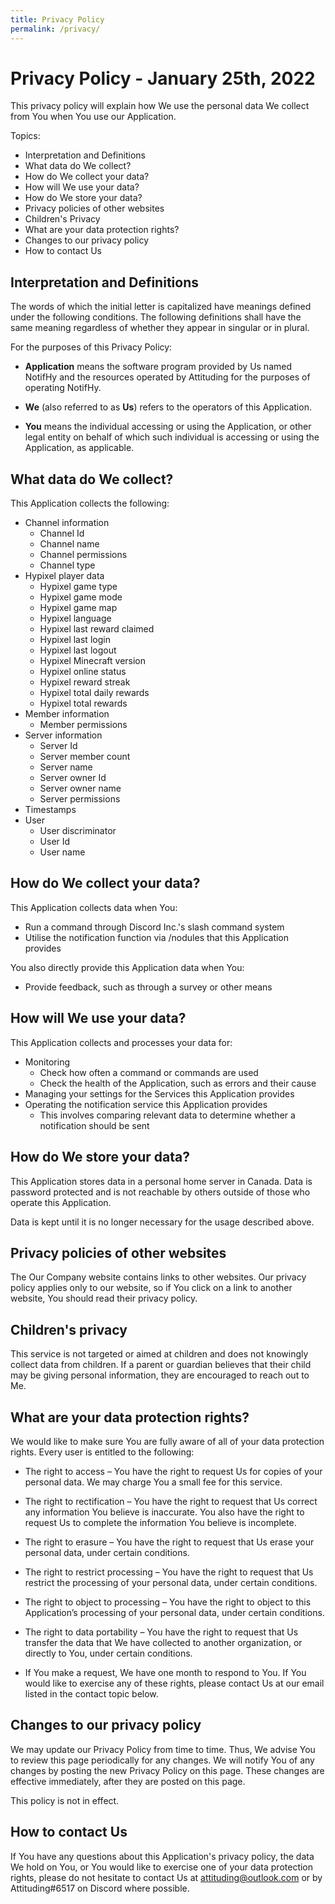 ```yaml
---
title: Privacy Policy
permalink: /privacy/
---
```

# Privacy Policy - January 25th, 2022
This privacy policy will explain how We use the personal data We collect from You when You use our Application.

Topics:
 - Interpretation and Definitions
 - What data do We collect?
 - How do We collect your data?
 - How will We use your data?
 - How do We store your data?
 - Privacy policies of other websites
 - Children's Privacy
 - What are your data protection rights?
 - Changes to our privacy policy
 - How to contact Us

## Interpretation and Definitions

The words of which the initial letter is capitalized have meanings defined under the following conditions. The following definitions shall have the same meaning regardless of whether they appear in singular or in plural.

For the purposes of this Privacy Policy:

*   **Application** means the software program provided by Us named NotifHy and the resources operated by Attituding for the purposes of operating NotifHy.
    
*   **We** (also referred to as **Us**) refers to the operators of this Application.
    
*   **You** means the individual accessing or using the Application, or other legal entity on behalf of which such individual is accessing or using the Application, as applicable.

## What data do We collect?
This Application collects the following:
  - Channel information
    - Channel Id
    - Channel name
    - Channel permissions
    - Channel type
  - Hypixel player data
    - Hypixel game type
    - Hypixel game mode
    - Hypixel game map
    - Hypixel language
    - Hypixel last reward claimed
    - Hypixel last login
    - Hypixel last logout
    - Hypixel Minecraft version
    - Hypixel online status
    - Hypixel reward streak
    - Hypixel total daily rewards
    - Hypixel total rewards
  - Member information
    - Member permissions
  - Server information
    - Server Id
    - Server member count
    - Server name
    - Server owner Id
    - Server owner name
    - Server permissions
  - Timestamps
  - User
    - User discriminator
    - User Id
    - User name

## How do We collect your data?
This Application collects data when You:

 - Run a command through Discord Inc.'s slash command system
 - Utilise the notification function via /nodules that this Application provides

You also directly provide this Application data when You:
 - Provide feedback, such as through a survey or other means

## How will We use your data?
This Application collects and processes your data for:

 - Monitoring
   - Check how often a command or commands are used
   - Check the health of the Application, such as errors and their cause
 - Managing your settings for the Services this Application provides
 - Operating the notification service this Application provides
   - This involves comparing relevant data to determine whether a notification should be sent

## How do We store your data?
This Application stores data in a personal home server in Canada. Data is password protected and is not reachable by others outside of those who operate this Application.

Data is kept until it is no longer necessary for the usage described above.

## Privacy policies of other websites
The Our Company website contains links to other websites. Our privacy policy applies only to our website, so if You click on a link to another website, You should read their privacy policy.

## Children's privacy
This service is not targeted or aimed at children and does not knowingly collect data from children. If a parent or guardian believes that their child may be giving personal information, they are encouraged to reach out to Me.

## What are your data protection rights?
We would like to make sure You are fully aware of all of your data protection rights. Every user is entitled to the following:

 - The right to access – You have the right to request Us for copies of your personal data. We may charge You a small fee for this service.

 - The right to rectification – You have the right to request that Us correct any information You believe is inaccurate. You also have the right to request Us to complete the information You believe is incomplete.

 - The right to erasure – You have the right to request that Us erase your personal data, under certain conditions.

 - The right to restrict processing – You have the right to request that Us restrict the processing of your personal data, under certain conditions.

 - The right to object to processing – You have the right to object to this Application’s processing of your personal data, under certain conditions.

 - The right to data portability – You have the right to request that Us transfer the data that We have collected to another organization, or directly to You, under certain conditions.

 - If You make a request, We have one month to respond to You. If You would like to exercise any of these rights, please contact Us at our email listed in the contact topic below.

## Changes to our privacy policy
We may update our Privacy Policy from time to time. Thus, We advise You to review this page periodically for any changes. We will notify You of any changes by posting the new Privacy Policy on this page. These changes are effective immediately, after they are posted on this page.

This policy is not in effect.

## How to contact Us
If You have any questions about this Application's privacy policy, the data We hold on You, or You would like to exercise one of your data protection rights, please do not hesitate to contact Us at attituding@outlook.com or by Attituding#6517 on Discord where possible.